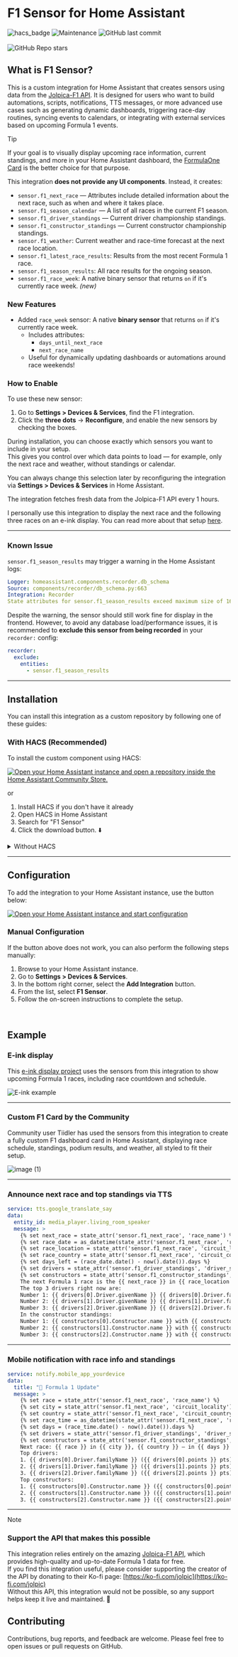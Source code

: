 # F1 Sensor for Home Assistant

![hacs_badge](https://img.shields.io/badge/HACS-Default-41BDF5.svg?style=)
<img alt="Maintenance" src="https://img.shields.io/maintenance/yes/2025"> <img alt="GitHub last commit" src="https://img.shields.io/github/last-commit/Nicxe/f1_sensor"><br><br>
<img alt="GitHub Repo stars" src="https://img.shields.io/github/stars/Nicxe/f1_sensor">



## What is F1 Sensor?

This is a custom integration for Home Assistant that creates sensors using data from the [Jolpica-F1 API](https://github.com/jolpica/jolpica-f1). It is designed for users who want to build automations, scripts, notifications, TTS messages, or more advanced use cases such as generating dynamic dashboards, triggering race-day routines, syncing events to calendars, or integrating with external services based on upcoming Formula 1 events.

> [!TIP]
> If your goal is to visually display upcoming race information, current standings, and more in your Home Assistant dashboard, the [FormulaOne Card](https://github.com/marcokreeft87/formulaone-card) is the better choice for that purpose.

This integration **does not provide any UI components**. Instead, it creates:
- `sensor.f1_next_race` — Attributes include detailed information about the next race, such as when and where it takes place.
- `sensor.f1_season_calendar` — A list of all races in the current F1 season.
- `sensor.f1_driver_standings` — Current driver championship standings.
- `sensor.f1_constructor_standings` — Current constructor championship standings.
- `sensor.f1_weather`: Current weather and race-time forecast at the next race location.
- `sensor.f1_latest_race_results`: Results from the most recent Formula 1 race.
- `sensor.f1_season_results`: All race results for the ongoing season.
- `sensor.f1_race_week`: A native binary sensor that returns `on` if it's currently race week. *(new)*



### New Features
- Added `race_week` sensor: A native **binary sensor** that returns `on` if it's currently race week.
  - Includes attributes:
    - `days_until_next_race`
    - `next_race_name`
  - Useful for dynamically updating dashboards or automations around race weekends!


### How to Enable

To use these new sensor:
1. Go to **Settings > Devices & Services**, find the F1 integration.
2. Click the **three dots** → **Reconfigure**, and enable the new sensors by checking the boxes.

During installation, you can choose exactly which sensors you want to include in your setup.  
This gives you control over which data points to load — for example, only the next race and weather, without standings or calendar.

You can always change this selection later by reconfiguring the integration via **Settings > Devices & Services** in Home Assistant.

The integration fetches fresh data from the Jolpica-F1 API every 1 hours.

I personally use this integration to display the next race and the following three races on an e-ink display. You can read more about that setup [here](https://github.com/Nicxe/esphome).

---

### Known Issue

`sensor.f1_season_results` may trigger a warning in the Home Assistant logs:

```yaml
Logger: homeassistant.components.recorder.db_schema
Source: components/recorder/db_schema.py:663
Integration: Recorder
State attributes for sensor.f1_season_results exceed maximum size of 16384 bytes. This can cause database performance issues; Attributes will not be stored
```

Despite the warning, the sensor should still work fine for display in the frontend. However, to avoid any database load/performance issues, it is recommended to **exclude this sensor from being recorded** in your `recorder:` config:

```yaml
recorder:
  exclude:
    entities:
      - sensor.f1_season_results
```

---

## Installation

You can install this integration as a custom repository by following one of these guides:

### With HACS (Recommended)

To install the custom component using HACS:

[![Open your Home Assistant instance and open a repository inside the Home Assistant Community Store.](https://my.home-assistant.io/badges/hacs_repository.svg)](https://my.home-assistant.io/redirect/hacs_repository/?owner=Nicxe&repository=f1_sensor&category=integration)

or
1. Install HACS if you don't have it already
2. Open HACS in Home Assistant
3. Search for "F1 Sensor"
4. Click the download button. ⬇️


<details>
<summary>Without HACS</summary>

1. Download the latest release of the F1 Sensor integration from **[GitHub Releases](https://github.com/Nicxe/f1_sensor/releases)**.
2. Extract the downloaded files and place the `f1_sensor` folder in your Home Assistant `custom_components` directory (usually located in the `config/custom_components` directory).
3. Restart your Home Assistant instance to load the new integration.

</details>

---

## Configuration

To add the integration to your Home Assistant instance, use the button below:

[![Open your Home Assistant instance and start configuration](https://my.home-assistant.io/badges/config_flow_start.svg)](https://my.home-assistant.io/redirect/config_flow_start?domain=f1_sensor)

### Manual Configuration

If the button above does not work, you can also perform the following steps manually:

1. Browse to your Home Assistant instance.
2. Go to **Settings > Devices & Services**.
3. In the bottom right corner, select the **Add Integration** button.
4. From the list, select **F1 Sensor**.
5. Follow the on-screen instructions to complete the setup.

<br>

## Example

### E-ink display

This [e-ink display project](https://github.com/Nicxe/esphome) uses the sensors from this integration to show upcoming Formula 1 races, including race countdown and schedule.

![E-ink example](https://github.com/user-attachments/assets/96185a06-ed0b-421a-afa6-884864baca63)

---

### Custom F1 Card by the Community

Community user Tiidler has used the sensors from this integration to create a fully custom F1 dashboard card in Home Assistant, displaying race schedule, standings, podium results, and weather, all styled to fit their setup.

![image (1)](https://github.com/user-attachments/assets/4ed2748c-2ae7-4529-8767-bedbaa98636f)





---



### Announce next race and top standings via TTS

```yaml
service: tts.google_translate_say
data:
  entity_id: media_player.living_room_speaker
  message: >
    {% set next_race = state_attr('sensor.f1_next_race', 'race_name') %}
    {% set race_date = as_datetime(state_attr('sensor.f1_next_race', 'race_start')) %}
    {% set race_location = state_attr('sensor.f1_next_race', 'circuit_locality') %}
    {% set race_country = state_attr('sensor.f1_next_race', 'circuit_country') %}
    {% set days_left = (race_date.date() - now().date()).days %}
    {% set drivers = state_attr('sensor.f1_driver_standings', 'driver_standings') %}
    {% set constructors = state_attr('sensor.f1_constructor_standings', 'constructor_standings') %}
    The next Formula 1 race is the {{ next_race }} in {{ race_location }}, {{ race_country }}, happening in {{ days_left }} day{{ 's' if days_left != 1 else '' }}.
    The top 3 drivers right now are:
    Number 1: {{ drivers[0].Driver.givenName }} {{ drivers[0].Driver.familyName }} with {{ drivers[0].points }} points.
    Number 2: {{ drivers[1].Driver.givenName }} {{ drivers[1].Driver.familyName }} with {{ drivers[1].points }} points.
    Number 3: {{ drivers[2].Driver.givenName }} {{ drivers[2].Driver.familyName }} with {{ drivers[2].points }} points.
    In the constructor standings:
    Number 1: {{ constructors[0].Constructor.name }} with {{ constructors[0].points }} points.
    Number 2: {{ constructors[1].Constructor.name }} with {{ constructors[1].points }} points.
    Number 3: {{ constructors[2].Constructor.name }} with {{ constructors[2].points }} points.
```

---

### Mobile notification with race info and standings

```yaml
service: notify.mobile_app_yourdevice
data:
  title: "🏁 Formula 1 Update"
  message: >
    {% set race = state_attr('sensor.f1_next_race', 'race_name') %}
    {% set city = state_attr('sensor.f1_next_race', 'circuit_locality') %}
    {% set country = state_attr('sensor.f1_next_race', 'circuit_country') %}
    {% set race_time = as_datetime(state_attr('sensor.f1_next_race', 'race_start')) %}
    {% set days = (race_time.date() - now().date()).days %}
    {% set drivers = state_attr('sensor.f1_driver_standings', 'driver_standings') %}
    {% set constructors = state_attr('sensor.f1_constructor_standings', 'constructor_standings') %}
    Next race: {{ race }} in {{ city }}, {{ country }} — in {{ days }} day{{ 's' if days != 1 else '' }}.
    Top drivers:
    1. {{ drivers[0].Driver.familyName }} ({{ drivers[0].points }} pts)
    2. {{ drivers[1].Driver.familyName }} ({{ drivers[1].points }} pts)
    3. {{ drivers[2].Driver.familyName }} ({{ drivers[2].points }} pts)
    Top constructors:
    1. {{ constructors[0].Constructor.name }} ({{ constructors[0].points }} pts)
    2. {{ constructors[1].Constructor.name }} ({{ constructors[1].points }} pts)
    3. {{ constructors[2].Constructor.name }} ({{ constructors[2].points }} pts)
```

---

> [!NOTE]  
> ### Support the API that makes this possible  
> This integration relies entirely on the amazing [Jolpica-F1 API](https://github.com/jolpica/jolpica-f1), which provides high-quality and up-to-date Formula 1 data for free.  
> If you find this integration useful, please consider supporting the creator of the API by donating to their Ko-fi page: [https://ko-fi.com/jolpic](https://ko-fi.com/jolpic)  
> Without this API, this integration would not be possible, so any support helps keep it live and maintained. 🙏



## Contributing

Contributions, bug reports, and feedback are welcome. Please feel free to open issues or pull requests on GitHub.

